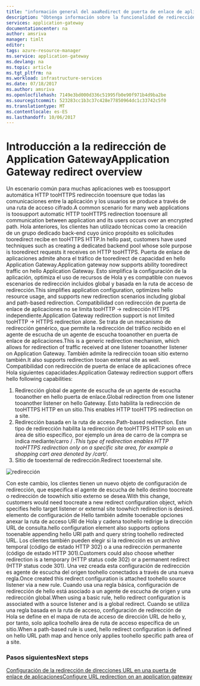 ```yaml
---
title: "información general del aaaRedirect de puerta de enlace de aplicaciones de Azure | Documentos de Microsoft"
description: "Obtenga información sobre la funcionalidad de redirección de hello en la puerta de enlace de aplicaciones de Azure"
services: application-gateway
documentationcenter: na
author: amsriva
manager: timlt
editor: 
tags: azure-resource-manager
ms.service: application-gateway
ms.devlang: na
ms.topic: article
ms.tgt_pltfrm: na
ms.workload: infrastructure-services
ms.date: 07/18/2017
ms.author: amsriva
ms.openlocfilehash: 7149e3bd000d336c51995fb0e90f971b4d9ba2be
ms.sourcegitcommit: 523283cc1b3c37c428e77850964dc1c33742c5f0
ms.translationtype: MT
ms.contentlocale: es-ES
ms.lasthandoff: 10/06/2017
---
```

# <a name="application-gateway-redirect-overview"></a><span data-ttu-id="063ce-103">Introducción a la redirección de Application Gateway</span><span class="sxs-lookup"><span data-stu-id="063ce-103">Application Gateway redirect overview</span></span>

<span data-ttu-id="063ce-104">Un escenario común para muchas aplicaciones web es toosupport automática HTTP tooHTTPS redirección tooensure que todas las comunicaciones entre la aplicación y los usuarios se produce a través de una ruta de acceso cifrado.</span><span class="sxs-lookup"><span data-stu-id="063ce-104">A common scenario for many web applications is toosupport automatic HTTP tooHTTPS redirection tooensure all communication between application and its users occurs over an encrypted path.</span></span> <span data-ttu-id="063ce-105">Hola anteriores, los clientes han utilizado técnicas como la creación de un grupo dedicado back-end cuyo único propósito es solicitudes tooredirect recibe en tooHTTPS HTTP.</span><span class="sxs-lookup"><span data-stu-id="063ce-105">In hello past, customers have used techniques such as creating a dedicated backend pool whose sole purpose is tooredirect requests it receives on HTTP tooHTTPS.</span></span>  <span data-ttu-id="063ce-106">Puerta de enlace de aplicaciones admite ahora el tráfico de tooredirect de capacidad en hello Application Gateway.</span><span class="sxs-lookup"><span data-stu-id="063ce-106">Application gateway now supports ability tooredirect traffic on hello Application Gateway.</span></span> <span data-ttu-id="063ce-107">Esto simplifica la configuración de la aplicación, optimiza el uso de recursos de Hola y es compatible con nuevos escenarios de redirección incluidos global y basada en la ruta de acceso de redirección.</span><span class="sxs-lookup"><span data-stu-id="063ce-107">This simplifies application configuration, optimizes hello resource usage, and supports new redirection scenarios including global and path-based redirection.</span></span> <span data-ttu-id="063ce-108">Compatibilidad con redirección de puerta de enlace de aplicaciones no se limita tooHTTP -> redirección HTTPS independiente.</span><span class="sxs-lookup"><span data-stu-id="063ce-108">Application Gateway redirection support is not limited tooHTTP -> HTTPS redirection alone.</span></span> <span data-ttu-id="063ce-109">Se trata de un mecanismo de redirección genérico, que permite la redirección del tráfico recibido en el agente de escucha de un agente de escucha tooanother en puerta de enlace de aplicaciones.</span><span class="sxs-lookup"><span data-stu-id="063ce-109">This is a generic redirection mechanism, which allows for redirection of traffic received at one listener tooanother listener on Application Gateway.</span></span> <span data-ttu-id="063ce-110">También admite la redirección tooan sitio externo también.</span><span class="sxs-lookup"><span data-stu-id="063ce-110">It also supports redirection tooan external site as well.</span></span> <span data-ttu-id="063ce-111">Compatibilidad con redirección de puerta de enlace de aplicaciones ofrece Hola siguientes capacidades:</span><span class="sxs-lookup"><span data-stu-id="063ce-111">Application Gateway redirection support offers hello following capabilities:</span></span>

1. <span data-ttu-id="063ce-112">Redirección global de agente de escucha de un agente de escucha tooanother en hello puerta de enlace.</span><span class="sxs-lookup"><span data-stu-id="063ce-112">Global redirection from one listener tooanother listener on hello Gateway.</span></span> <span data-ttu-id="063ce-113">Esto habilita la redirección de tooHTTPS HTTP en un sitio.</span><span class="sxs-lookup"><span data-stu-id="063ce-113">This enables HTTP tooHTTPS redirection on a site.</span></span>
2. <span data-ttu-id="063ce-114">Redirección basada en la ruta de acceso.</span><span class="sxs-lookup"><span data-stu-id="063ce-114">Path-based redirection.</span></span> <span data-ttu-id="063ce-115">Este tipo de redirección habilita la redirección de tooHTTPS HTTP solo en un área de sitio específico, por ejemplo un área de carro de la compra se indica mediante/carro / *.</span><span class="sxs-lookup"><span data-stu-id="063ce-115">This type of redirection enables HTTP tooHTTPS redirection only on a specific site area, for example a shopping cart area denoted by /cart/*.</span></span>
3. <span data-ttu-id="063ce-116">Sitio de tooexternal de redirección.</span><span class="sxs-lookup"><span data-stu-id="063ce-116">Redirect tooexternal site.</span></span>

![redirección](./media/application-gateway-redirect-overview/redirect.png)

<span data-ttu-id="063ce-118">Con este cambio, los clientes tienen un nuevo objeto de configuración de redirección, que especifica el agente de escucha de hello destino toocreate o redirección de toowhich sitio externo se desea.</span><span class="sxs-lookup"><span data-stu-id="063ce-118">With this change, customers would need toocreate a new redirect configuration object, which specifies hello target listener or external site toowhich redirection is desired.</span></span> <span data-ttu-id="063ce-119">elemento de configuración de Hello también admite tooenable opciones anexar la ruta de acceso URI de Hola y cadena toohello redirige la dirección URL de consulta.</span><span class="sxs-lookup"><span data-stu-id="063ce-119">hello configuration element also supports options tooenable appending hello URI path and query string toohello redirected URL.</span></span> <span data-ttu-id="063ce-120">Los clientes también pueden elegir si la redirección es un archivo temporal (código de estado HTTP 302) o a una redirección permanente (código de estado HTTP 301).</span><span class="sxs-lookup"><span data-stu-id="063ce-120">Customers could also choose whether redirection is a temporary (HTTP status code 302) or a permanent redirect (HTTP status code 301).</span></span> <span data-ttu-id="063ce-121">Una vez creada esta configuración de redirección es agente de escucha del origen toohello conectados a través de una nueva regla.</span><span class="sxs-lookup"><span data-stu-id="063ce-121">Once created this redirect configuration is attached toohello source listener via a new rule.</span></span> <span data-ttu-id="063ce-122">Cuando usa una regla básica, configuración de redirección de hello está asociado a un agente de escucha de origen y una redirección global.</span><span class="sxs-lookup"><span data-stu-id="063ce-122">When using a basic rule, hello redirect configuration is associated with a source listener and is a global redirect.</span></span> <span data-ttu-id="063ce-123">Cuando se utiliza una regla basada en la ruta de acceso, configuración de redirección de Hola se define en el mapa de ruta de acceso de dirección URL de hello y, por tanto, solo aplica toohello área de ruta de acceso específica de un sitio.</span><span class="sxs-lookup"><span data-stu-id="063ce-123">When a path-based rule is used, hello redirect configuration is defined on hello URL path map and hence only applies toohello specific path area of a site.</span></span>

### <a name="next-steps"></a><span data-ttu-id="063ce-124">Pasos siguientes</span><span class="sxs-lookup"><span data-stu-id="063ce-124">Next steps</span></span>

[<span data-ttu-id="063ce-125">Configuración de la redirección de direcciones URL en una puerta de enlace de aplicaciones</span><span class="sxs-lookup"><span data-stu-id="063ce-125">Configure URL redirection on an application gateway</span></span>](application-gateway-configure-redirect-powershell.md)
